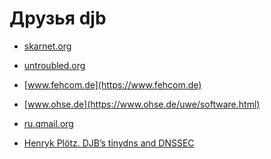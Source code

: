 Друзья djb
==========

* [skarnet.org](https://skarnet.org/)
* [untroubled.org](http://untroubled.org/)
* [www.fehcom.de](https://www.fehcom.de)
* [www.ohse.de](https://www.ohse.de/uwe/software.html)

* [ru.qmail.org](http://ru.qmail.org/)

* [Henryk Plötz. DJB’s tinydns and DNSSEC](https://blog.ploetzli.ch/2014/tinydns-dnssec/)

